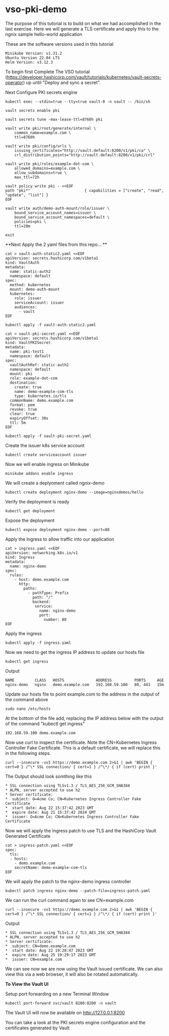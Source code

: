 # vso-pki-demo

The purpose of this tutorial is to build on what we had accomplished in the last exercise.  Here we will generate a TLS certificate and apply this to the ngnix sample hello-world application

These are the software versions used in this tutorial

```shell-session
Minikube Version: v1.31.2
Ubuntu Version 22.04 LTS
Helm Version: v3.12.3
```


To begin first Complete The VSO tutorial (https://developer.hashicorp.com/vault/tutorials/kubernetes/vault-secrets-operator) up until "Deploy and sync a secret".  

Next Configure PKI secrets engine

```shell-session
kubectl exec --stdin=true --tty=true vault-0 -n vault -- /bin/sh
```

```shell-session
vault secrets enable pki
```

```shell-session
vault secrets tune -max-lease-ttl=8760h pki
```

```shell-session
vault write pki/root/generate/internal \
    common_name=example.com \
    ttl=8760h
```

```shell-session
vault write pki/config/urls \
    issuing_certificates="http://vault.default:8200/v1/pki/ca" \
    crl_distribution_points="http://vault.default:8200/v1/pki/crl"
```

```shell-session
vault write pki/roles/example-dot-com \
    allowed_domains=example.com \
    allow_subdomains=true \
    max_ttl=72h
```
```shell-session
vault policy write pki - <<EOF
path "pki*"                        { capabilities = ["create", "read", "update", "list"] }
EOF
```

```shell-session
vault write auth/demo-auth-mount/role/issuer \
    bound_service_account_names=issuer \
    bound_service_account_namespaces=default \
    policies=pki \
    ttl=20m
```

```shell-session
exit
```

**Next Apply the 2 yaml files from this repo... **

```shell-session
cat > vault-auth-static2.yaml <<EOF 
apiVersion: secrets.hashicorp.com/v1beta1
kind: VaultAuth
metadata:
  name: static-auth2
  namespace: default
spec:
  method: kubernetes
  mount: demo-auth-mount
  kubernetes:
    role: issuer
    serviceAccount: issuer
    audiences:
      - vault
EOF
```

```shell-session
kubectl apply -f vault-auth-static2.yaml
```

```shell-session
cat > vault-pki-secret.yaml <<EOF 
apiVersion: secrets.hashicorp.com/v1beta1
kind: VaultPKISecret
metadata:
  name: pki-test1
  namespace: default
spec:
  vaultAuthRef: static-auth2
  namespace: default
  mount: pki
  role: example-dot-com
  destination:
    create: true
    name: demo-example-com-tls
    type: kubernetes.io/tls
  commonName: demo.example.com
  format: pem
  revoke: true
  clear: true
  expiryOffset: 30s
  ttl: 5m
EOF
```

```shell-session
kubectl apply -f vault-pki-secret.yaml
```



Create the issuer k8s service account

```shell-session
kubectl create serviceaccount issuer
```


Now we will enable ingress on Minikube

```shell-session
minikube addons enable ingress
```

We will create a deplyoment called ngnix-demo

```shell-session
kubectl create deployment nginx-demo --image=nginxdemos/hello
```

Verify the deployment is ready

```shell-session
kubectl get deployment
```
Expose the deployment

```shell-session
kubectl expose deployment nginx-demo --port=80
```

Apply the Ingress to allow traffic into our application

```shell-session
cat > ingress.yaml <<EOF 
apiVersion: networking.k8s.io/v1
kind: Ingress
metadata:
  name: nginx-demo
spec:
  rules:
    - host: demo.example.com
      http:
        paths:
          - pathType: Prefix
            path: "/"
            backend:
             service:
               name: nginx-demo
               port:
                 number: 80
EOF
```

Apply the ingress

```shell-session
kubectl apply -f ingress.yaml
```
Now we need to get the ingress IP address to update our hosts file

```shell-session
kubectl get ingress
```

Output

```shell-session
NAME         CLASS   HOSTS              ADDRESS          PORTS     AGE
nginx-demo   nginx   demo.example.com   192.168.59.100   80, 443   15m
```

Update our hosts file to point example.com to the address in the output of the command above

```shell-session
sudo nano /etc/hosts
```

At the bottom of the file add, replacing the IP address below with the output of the command "kubectl get ingress" 

```shell-session
192.168.59.100 demo.example.com
```

Now use curl to inspect the certificate.  Note the CN=Kubernetes Ingress Controller Fake Certificate.  This is a default certificate, we will replace this in the following steps.

```shell-session
curl --insecure -vvI https://demo.example.com 2>&1 | awk 'BEGIN { cert=0 } /^\* SSL connection/ { cert=1 } /^\*/ { if (cert) print }'
```

The Output should look somthing like this

```shell-session
* SSL connection using TLSv1.3 / TLS_AES_256_GCM_SHA384
* ALPN, server accepted to use h2
* Server certificate:
*  subject: O=Acme Co; CN=Kubernetes Ingress Controller Fake Certificate
*  start date: Aug 22 15:37:42 2023 GMT
*  expire date: Aug 21 15:37:42 2024 GMT
*  issuer: O=Acme Co; CN=Kubernetes Ingress Controller Fake Certificate

```

Now we will apply the Ingress patch to use TLS and the HashiCorp Vault Generated Certificate

```shell-session
cat > ingress-patch.yaml <<EOF
spec:
  tls:
  - hosts:
    - demo.example.com
    secretName: demo-example-com-tls
EOF
```

We will apply the patch to the nginx-demo ingress controller

```shell-session
kubectl patch ingress nginx-demo --patch-file=ingress-patch.yaml
```

We can run the curl command again to see CN=example.com

```shell-session
curl --insecure -vvI https://demo.example.com 2>&1 | awk 'BEGIN { cert=0 } /^\* SSL connection/ { cert=1 } /^\*/ { if (cert) print }'
```

Output

```shell-session
* SSL connection using TLSv1.3 / TLS_AES_256_GCM_SHA384
* ALPN, server accepted to use h2
* Server certificate:
*  subject: CN=demo.example.com
*  start date: Aug 22 19:28:47 2023 GMT
*  expire date: Aug 25 19:29:17 2023 GMT
*  issuer: CN=example.com
```

We can see now we are now using the Vault issued certificate.  We can also view this via a web browser, it will also be rotated automatically.

**To View the Vault UI**

Setup port forwarding on a new Terminal Window

```shell-session
kubectl port-forward svc/vault 8200:8200 -n vault
```
The Vault UI will now be available on http://127.0.0.1:8200

You can take a look at the PKI secrets engine configuration and the certificates generated by Vault
